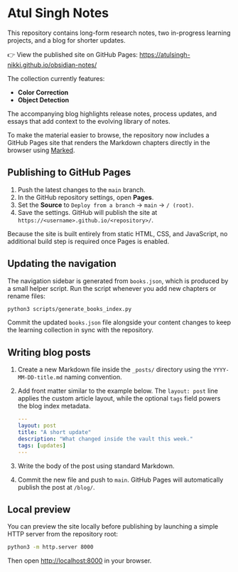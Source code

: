 # Atul Singh Notes

This repository contains long-form research notes, two in-progress learning projects, and a blog for shorter updates.

👉 View the published site on GitHub Pages: <https://atulsingh-nikki.github.io/obsidian-notes/>

The collection currently features:

- **Color Correction**
- **Object Detection**

The accompanying blog highlights release notes, process updates, and essays that add context to the evolving library of notes.

To make the material easier to browse, the repository now includes a GitHub
Pages site that renders the Markdown chapters directly in the browser using
[Marked](https://marked.js.org/).

## Publishing to GitHub Pages

1. Push the latest changes to the `main` branch.
2. In the GitHub repository settings, open **Pages**.
3. Set the **Source** to `Deploy from a branch` → `main` → `/ (root)`.
4. Save the settings. GitHub will publish the site at `https://<username>.github.io/<repository>/`.

Because the site is built entirely from static HTML, CSS, and JavaScript, no
additional build step is required once Pages is enabled.

## Updating the navigation

The navigation sidebar is generated from `books.json`, which is produced by a
small helper script. Run the script whenever you add new chapters or rename
files:

```bash
python3 scripts/generate_books_index.py
```

Commit the updated `books.json` file alongside your content changes to keep the
learning collection in sync with the repository.

## Writing blog posts

1. Create a new Markdown file inside the `_posts/` directory using the
   `YYYY-MM-DD-title.md` naming convention.
2. Add front matter similar to the example below. The `layout: post` line
   applies the custom article layout, while the optional `tags` field powers the
   blog index metadata.

   ```yaml
   ---
   layout: post
   title: "A short update"
   description: "What changed inside the vault this week."
   tags: [updates]
   ---
   ```

3. Write the body of the post using standard Markdown.
4. Commit the new file and push to `main`. GitHub Pages will automatically
   publish the post at `/blog/`.

## Local preview

You can preview the site locally before publishing by launching a simple HTTP
server from the repository root:

```bash
python3 -m http.server 8000
```

Then open <http://localhost:8000> in your browser.
